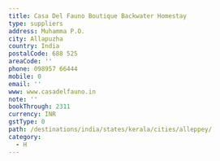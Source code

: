 ```yaml
---
title: Casa Del Fauno Boutique Backwater Homestay
type: suppliers
address: Muhamma P.O.
city: Allapuzha
country: India
postalCode: 688 525
areaCode: ''
phone: 098957 66444
mobile: 0
email: ''
www: www.casadelfauno.in
note: ''
bookThrough: 2311
currency: INR
gstType: 0
path: /destinations/india/states/kerala/cities/alleppey/
category:
  - H
---
```


